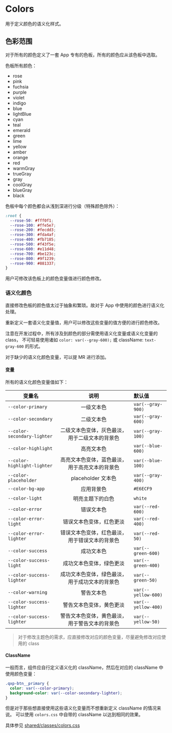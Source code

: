 # Colors

用于定义颜色的语义化样式。

## 色彩范围

对于所有的颜色定义了一套 App 专有的色板，所有的颜色应从该色板中选取。

色板所有颜色：

- rose
- pink
- fuchsia
- purple
- violet
- indigo
- blue
- lightBlue
- cyan
- teal
- emerald
- green
- lime
- yellow
- amber
- orange
- red
- warmGray
- trueGray
- gray
- coolGray
- blueGray
- black

色板中每个颜色都会从浅到深进行分级（特殊颜色除外）：

```css
:root {
  --rose-50: #fff0f1;
  --rose-100: #ffe5e7;
  --rose-200: #fecdd3;
  --rose-300: #fda4af;
  --rose-400: #fb7185;
  --rose-500: #f43f5e;
  --rose-600: #e11d48;
  --rose-700: #be123c;
  --rose-800: #9f1239;
  --rose-900: #881337;
}
```

用户可修改该色板上的颜色变量值进行颜色修改。

### 语义化颜色

直接修改色板的颜色值太过于抽象和繁琐。故对于 App 中使用的颜色进行语义化处理。

重新定义一套语义化变量值，用户可以修改这些变量的值方便的进行颜色修改。

注意在开发过程中，所有涉及到颜色的部分需使用语义化变量或语义化变量的 class，
不可轻易使用诸如 `color: var(--gray-600);` 或 className: `text-gray-600` 
的形式。

对于缺少的语义化颜色变量，可以提 MR 进行添加。

#### 变量

所有的语义化颜色变量值如下：

| 变量名                         |           说明            | 默认值                 |
|-----------------------------|:-----------------------:|:--------------------|
| `--color-primary`           |          一级文本色          | `var(--gray-900)`   |
| `--color-secondary`         |          二级文本色          | `var(--gray-600)`   |
| `--color-secondary-lighter` | 二级文本色变体，灰色最淡，用于二级文本的背景色 | `var(--gray-100)`   |
| `--color-highlight`         |          高亮文本色          | `var(--blue-600)`   |
| `--color-highlight-lighter` | 高亮文本色变体，蓝色最淡，用于高亮文本的背景色 | `var(--blue-100)`   |
| `--color-placeholder`       |     placeholder 文本色     | `var(--gray-400)`   |
| `--color-bg-app`            |          应用背景色          | `#E6ECF9`           |
| `--color-light`             |        明亮主题下的白色         | `white`             |
| `--color-error`             |          错误文本色          | `var(--red-600)`    |
| `--color-error-light`       |      错误文本色变体，红色更淡       | `var(--red-400)`    |
| `--color-error-lighter`     | 错误文本色变体，红色最淡，用于错误文本的背景色 | `var(--red-50)`     |
| `--color-success`           |          成功文本色          | `var(--green-600)`  |
| `--color-success-light`     |      成功文本色变体，绿色更淡       | `var(--green-400)`  |
| `--color-success-lighter`   | 成功文本色变体，绿色最淡，用于成功文本的背景色 | `var(--green-50)`   |
| `--color-warning`           |          警告文本色          | `var(--yellow-600)` |
| `--color-success-lighter`   |      警告文本色变体，黄色更淡       | `var(--yellow-400)` |
| `--color-success-lighter`   | 警告文本色变体，黄色最淡，用于警告文本的背景色 | `var(--yellow-50)`  |

> 对于修改主题色的需求，应直接修改对应的颜色变量，尽量避免修改对应使用的 class

#### ClassName

一般而言，组件应自行定义语义化的 className，然后在对应的 className 中使用颜色变量：

```css
.qxp-btn__primary {
  color: var(--color-primary);
  background-color: var(--color-secondary-lighter);
}
```

但是对于那些想直接使用这些语义化变量而不想重新定义 className 的情况来说。
可以使用 `colors.css` 中自带的 className 以达到相同的效果。

具体参见 [shared/classes/colors.css](../src/shared/classes/colors.css)
